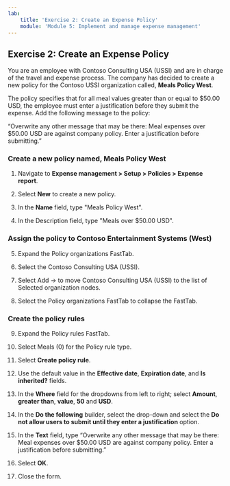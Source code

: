 ```yaml
---
lab:
    title: 'Exercise 2: Create an Expense Policy'
    module: 'Module 5: Implement and manage expense management'
---
```


## Exercise 2: Create an Expense Policy

You are an employee with Contoso Consulting USA (USSI) and are in charge of the travel and expense process. The company has decided to create a new policy for the Contoso USSI organization called, **Meals Policy West**.

The policy specifies that for all meal values greater than or equal to $50.00 USD, the employee must enter a justification before they submit the expense. Add the following message to the policy:

“Overwrite any other message that may be there: Meal expenses over $50.00 USD are against company policy. Enter a justification before submitting.”

### Create a new policy named, Meals Policy West

1. Navigate to **Expense management &gt; Setup &gt; Policies &gt; Expense report**.

2. Select **New** to create a new policy.

3. In the **Name** field, type "Meals Policy West".

4. In the Description field, type "Meals over $50.00 USD".

### Assign the policy to Contoso Entertainment Systems (West)

5. Expand the Policy organizations FastTab.

6. Select the Contoso Consulting USA (USSI).

7. Select Add &#8594; to move Contoso Consulting USA (USSI) to the list of Selected organization nodes.

8. Select the Policy organizations FastTab to collapse the FastTab.

### Create the policy rules

9. Expand the Policy rules FastTab.

10. Select Meals (0) for the Policy rule type.

11. Select **Create policy rule**.

12. Use the default value in the **Effective date**, **Expiration date**, and **Is inherited?** fields.

13. In the **Where** field for the dropdowns from left to right; select **Amount**, **greater than**, **value**, **50** and **USD**.

14. In the **Do the following** builder, select the drop-down and select the **Do not allow users to submit until they enter a justification** option.

15. In the **Text** field, type “Overwrite any other message that may be there: Meal expenses over $50.00 USD are against company policy. Enter a justification before submitting.”

16. Select **OK**.

17. Close the form.

  
